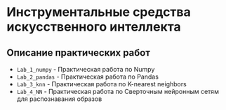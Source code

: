 # Инструментальные средства искусственного интеллекта
 
## Описание практических работ
- `Lab_1_numpy` - Практическая работа по Numpy
- `Lab_2_pandas` - Практическая работа по Pandas
- `Lab_3_knn` - Практическая работа по K-nearest neighbors
- `Lab_4_NN` - Практическая работа по Сверточным нейронным сетям для распознавания образов
